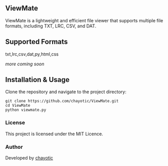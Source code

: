 ## ViewMate

ViewMate is a lightweight and efficient file viewer that supports multiple file formats, including TXT, LRC, CSV, and DAT.

## Supported Formats
txt,lrc,csv,dat,py,html,css

*more coming soon*


## Installation & Usage

Clone the repository and navigate to the project directory:
```
git clone https://github.com/chayotic/ViewMate.git  
cd ViewMate  
python viewmate.py
```

### License

This project is licensed under the MIT Licence.

### Author

Developed by [chayotic](https://github.com/chayotic/)
